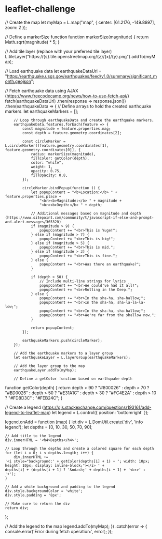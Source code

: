 # leaflet-challenge

// Create the map
let myMap = L.map("map", {
    center: [61.2176, -149.8997],
    zoom: 2
});

// Define a markerSize function
function markerSize(magnitude) {
    return Math.sqrt(magnitude) * 5;
}

// Add tile layer (replace with your preferred tile layer)
L.tileLayer("https://{s}.tile.openstreetmap.org/{z}/{x}/{y}.png").addTo(myMap);

// Load earthquake data
let earthquakeDataUrl = "https://earthquake.usgs.gov/earthquakes/feed/v1.0/summary/significant_month.geojson";

// Fetch earthquake data using AJAX (https://www.freecodecamp.org/news/how-to-use-fetch-api/)
fetch(earthquakeDataUrl)
    .then(response => response.json())
    .then(earthquakeData => {
        // Define arrays to hold the created earthquake markers.
        let earthquakeMarkers = [];

        // Loop through earthquakeData and create the earthquake markers.
        earthquakeData.features.forEach(feature => {
            const magnitude = feature.properties.mag;
            const depth = feature.geometry.coordinates[2];

            const circleMarker = L.circleMarker([feature.geometry.coordinates[1], feature.geometry.coordinates[0]], {
                radius: markerSize(magnitude),
                fillColor: getColor(depth),
                color: "white",
                weight: 1,
                opacity: 0.75,
                fillOpacity: 0.8,
            });

            circleMarker.bindPopup(function () {
                let popupContent = "<b>Location:</b> " + feature.properties.place +
                    "<br><b>Magnitude:</b> " + magnitude +
                    "<br><b>Depth:</b> " + depth;
            
                // Additional messages based on magnitude and depth (https://www.sitepoint.com/community/t/javascript-if-else-and-prompt-and-alert-messages/365320)
                if (magnitude > 9) {
                    popupContent += "<br>This is Yuge!";
                } else if (magnitude > 7) {
                    popupContent += "<br>This is big!";
                } else if (magnitude > 5) {
                    popupContent += "<br>This is mid.";
                } else if (magnitude > 3) {
                    popupContent += "<br>This is fine.";
                } else {
                    popupContent += "<br>Was there an earthquake?";
                }
            
                if (depth > 50) {
                    // Include multi-line strings for lyrics
                    popupContent += "<br>We could've had it all!";
                    popupContent += "<br>Rolling in the Deep.";
                } else {
                    popupContent += "<br>In the sha-ha, sha-hallow;";
                    popupContent += "<br>In the sha-ha, sha-la-la-la-low;";
                    popupContent += "<br>In the sha-ha, sha-hallow;";
                    popupContent += "<br>We're far from the shallow now.";
                }
            
                return popupContent;
            });

            earthquakeMarkers.push(circleMarker);
        });

        // Add the earthquake markers to a layer group
        let earthquakeLayer = L.layerGroup(earthquakeMarkers);

        // Add the layer group to the map
        earthquakeLayer.addTo(myMap);

        // Define a getColor function based on earthquake depth
function getColor(depth) {
    return depth > 90 ? "#800026" :
        depth > 70 ? "#BD0026" :
        depth > 50 ? "#E31A1C" :
        depth > 30 ? "#FC4E2A" :
        depth > 10 ? "#FD8D3C" :
        "#FEB24C";
}

// Create a legend (https://gis.stackexchange.com/questions/193161/add-legend-to-leaflet-map)
let legend = L.control({ position: 'bottomright' });

legend.onAdd = function (map) {
    let div = L.DomUtil.create('div', 'info legend');
    let depths = [0, 10, 30, 50, 70, 90];

    // Add title to the legend
    div.innerHTML = '<h4>Depths</h4>';

    // Loop through the depths and create a colored square for each depth
    for (let i = 0; i < depths.length; i++) {
        div.innerHTML +=
    '<i style="background:' + getColor(depths[i] + 1) + '; width: 10px; height: 10px; display: inline-block;"></i> ' +
    depths[i] + (depths[i + 1] ? '&ndash;' + depths[i + 1] + '<br>' : '+');
    }

    // Add a white background and padding to the legend
    div.style.backgroundColor = 'white';
    div.style.padding = '8px';

    // Make sure to return the div
    return div;
};

// Add the legend to the map
legend.addTo(myMap);
})
.catch(error => {
    console.error('Error during fetch operation:', error);
});
